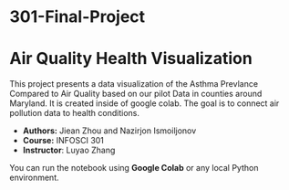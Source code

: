 # 301-Final-Project
# Air Quality Health Visualization

This project presents a data visualization of the Asthma Prevlance Compared to Air Quality based on our pilot Data in counties around Maryland. It is created inside of google colab. The goal is to connect air pollution data to health conditions. 

- **Authors:** Jiean Zhou and Nazirjon Ismoiljonov
- **Course:** INFOSCI 301
- **Instructor**: Luyao Zhang


You can run the notebook using **Google Colab** or any local Python environment.

